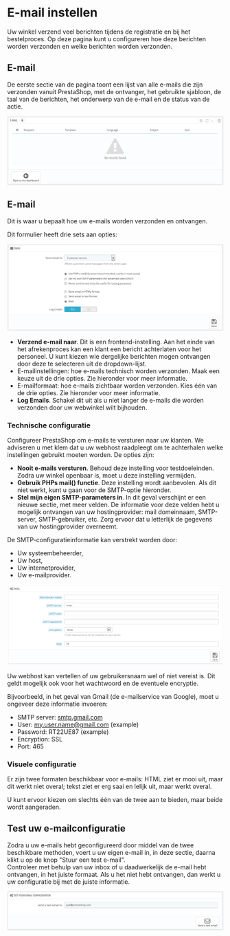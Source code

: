 # E-mail instellen

Uw winkel verzend veel berichten tijdens de registratie en bij het bestelproces. Op deze pagina kunt u configureren hoe deze berichten worden verzonden en welke berichten worden verzonden.

## E-mail <a href="#e-mailinstellen-e-mail" id="e-mailinstellen-e-mail"></a>

De eerste sectie van de pagina toont een lijst van alle e-mails die zijn verzonden vanuit PrestaShop, met de ontvanger, het gebruikte sjabloon, de taal van de berichten, het onderwerp van de e-mail en de status van de actie.

![](../../../.gitbook/assets/38469764.png)

## E-mail <a href="#e-mailinstellen-e-mail.1" id="e-mailinstellen-e-mail.1"></a>

Dit is waar u bepaalt hoe uw e-mails worden verzonden en ontvangen.

Dit formulier heeft drie sets aan opties:

![](../../../.gitbook/assets/38469765.png)

* **Verzend e-mail naar**. Dit is een frontend-instelling. Aan het einde van het afrekenproces kan een klant een bericht achterlaten voor het personeel. U kunt kiezen wie dergelijke berichten mogen ontvangen door deze te selecteren uit de dropdown-lijst.
* E-mailinstellingen: hoe e-mails technisch worden verzonden. Maak een keuze uit de drie opties. Zie hieronder voor meer informatie.
* E-mailformaat: hoe e-mails zichtbaar worden verzonden. Kies één van de drie opties. Zie hieronder voor meer informatie.
* **Log Emails**. Schakel dit uit als u niet langer de e-mails die worden verzonden door uw webwinkel wilt bijhouden.

### Technische configuratie <a href="#e-mailinstellen-technischeconfiguratie" id="e-mailinstellen-technischeconfiguratie"></a>

Configureer PrestaShop om e-mails te versturen naar uw klanten. We adviseren u met klem dat u uw webhost raadpleegt om te achterhalen welke instellingen gebruikt moeten worden. De opties zijn:

* **Nooit e-mails versturen**. Behoud deze instelling voor testdoeleinden. Zodra uw winkel openbaar is, moet u deze instelling vermijden.
* **Gebruik PHPs mail() functie**. Deze instelling wordt aanbevolen. Als dit niet werkt, kunt u gaan voor de SMTP-optie hieronder.
* **Stel mijn eigen SMTP-parameters in**. In dit geval verschijnt er een nieuwe sectie, met meer velden. De informatie voor deze velden hebt u mogelijk ontvangen van uw hostingprovider: mail domeinnaam, SMTP-server, SMTP-gebruiker, etc. Zorg ervoor dat u letterlijk de gegevens van uw hostingprovider overneemt.

De SMTP-configuratieinformatie kan verstrekt worden door:

* Uw systeembeheerder,
* Uw host,
* Uw internetprovider,
* Uw e-mailprovider.

![](../../../.gitbook/assets/23789857.png)

Uw webhost kan vertellen of uw gebruikersnaam wel of niet vereist is. Dit geldt mogelijk ook voor het wachtwoord en de eventuele encryptie.

Bijvoorbeeld, in het geval van Gmail (de e-mailservice van Google), moet u ongeveer deze informatie invoeren:

* SMTP server: [smtp.gmail.com](http://smtp.gmail.com)
* User: [my.user.name@gmail.com](mailto:my.user.name@gmail.com) (example)
* Password: RT22UE87 (example)
* Encryption: SSL
* Port: 465

### Visuele configuratie <a href="#e-mailinstellen-visueleconfiguratie" id="e-mailinstellen-visueleconfiguratie"></a>

Er zijn twee formaten beschikbaar voor e-mails: HTML ziet er mooi uit, maar dit werkt niet overal; tekst ziet er erg saai en lelijk uit, maar werkt overal.

U kunt ervoor kiezen om slechts één van de twee aan te bieden, maar beide wordt aangeraden.

## Test uw e-mailconfiguratie <a href="#e-mailinstellen-testuwe-mailconfiguratie" id="e-mailinstellen-testuwe-mailconfiguratie"></a>

Zodra u uw e-mails hebt geconfigureerd door middel van de twee beschikbare methoden, voert u uw eigen e-mail in, in deze sectie, daarna klikt u op de knop "Stuur een test e-mail".\
Controleer met behulp van uw inbox of u daadwerkelijk de e-mail hebt ontvangen, in het juiste formaat. Als u het niet hebt ontvangen, dan werkt u uw configuratie bij met de juiste informatie.

![](../../../.gitbook/assets/38469768.png)
